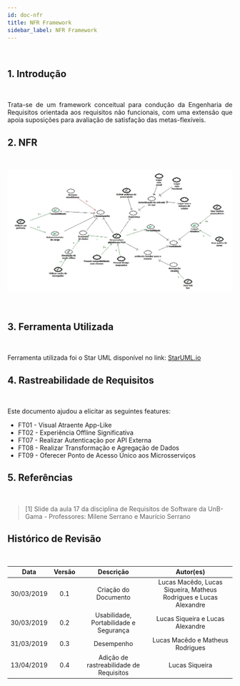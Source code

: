 ```yaml
---
id: doc-nfr
title: NFR Framework
sidebar_label: NFR Framework
---
```


<br>

## 1. Introdução

<br>

<p align="justify">Trata-se de um framework conceitual para condução da Engenharia de Requisitos orientada aos requisitos não funcionais, com uma extensão que apoia suposições para avaliação de satisfação das metas-flexíveis.</p>

## 2. NFR

<br>

![NFR - Versão 0.1](assets/nfr.jpeg)

<br>

## 3. Ferramenta Utilizada

<br>

Ferramenta utilizada foi o Star UML disponível no link: 
[StarUML.io](http://staruml.io/)

## 4. Rastreabilidade de Requisitos

<br>

Este documento ajudou a elicitar as seguintes features:

* FT01 - Visual Atraente App-Like
* FT02 - Experiência Offline Significativa
* FT07 - Realizar Autenticação por API Externa
* FT08 - Realizar Transformação e Agregação de Dados
* FT09 - Oferecer Ponto de Acesso Único aos Microsserviços

## 5. Referências

<br>

>[1] Slide da aula 17 da disciplina de Requisitos de Software da UnB-Gama - Professores: Milene Serrano e Maurício Serrano

## Histórico de Revisão

<br>

| Data | Versão | Descrição | Autor(es) |
|:--:|:--:|:--:|:--:|
| 30/03/2019 | 0.1 | Criação do Documento | Lucas Macêdo, Lucas Siqueira, Matheus Rodrigues e Lucas Alexandre |
| 30/03/2019 | 0.2 | Usabilidade, Portabilidade e Segurança | Lucas Siqueira e Lucas Alexandre |
| 31/03/2019 | 0.3 | Desempenho | Lucas Macêdo e Matheus Rodrigues |
| 13/04/2019 | 0.4 | Adição de rastreabilidade de Requisitos | Lucas Siqueira |